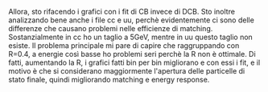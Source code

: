 Allora, sto rifacendo i grafici con i fit di CB invece di DCB. 
Sto inoltre analizzando bene anche i file cc e uu, perchè evidentemente ci sono delle differenze che causano problemi nelle efficienze di matching.
Sostanzialmente in cc ho un taglio a 5GeV, mentre in uu questo taglio non esiste.
Il problema principale mi pare di capire che raggruppando con R=0.4, a energie così basse ho problemi seri perchè la R non è ottimale. Di fatti, aumentando la R, i grafici fatti bin per bin migliorano e con essi i fit, e il motivo è che si considerano maggiormente l'apertura delle particelle di stato finale, quindi migliorando matching e energy response.

